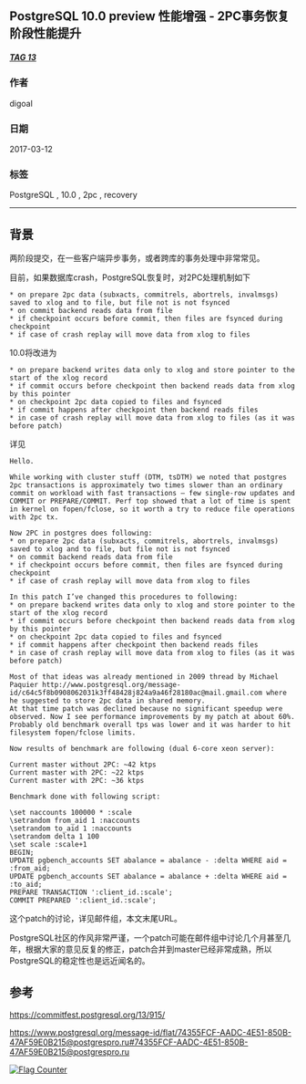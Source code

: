 ## PostgreSQL 10.0 preview 性能增强 - 2PC事务恢复阶段性能提升   
##### [TAG 13](../class/13.md)
                                
### 作者                                                                             
digoal                           
                                  
### 日期                             
2017-03-12                            
                              
### 标签                           
PostgreSQL , 10.0 , 2pc , recovery   
                                
----                          
                                   
## 背景         
两阶段提交，在一些客户端异步事务，或者跨库的事务处理中非常常见。  
  
目前，如果数据库crash，PostgreSQL恢复时，对2PC处理机制如下  
  
```  
* on prepare 2pc data (subxacts, commitrels, abortrels, invalmsgs) saved to xlog and to file, but file not is not fsynced  
* on commit backend reads data from file  
* if checkpoint occurs before commit, then files are fsynced during checkpoint  
* if case of crash replay will move data from xlog to files  
```  
  
10.0将改进为  
  
```  
* on prepare backend writes data only to xlog and store pointer to the start of the xlog record  
* if commit occurs before checkpoint then backend reads data from xlog by this pointer  
* on checkpoint 2pc data copied to files and fsynced  
* if commit happens after checkpoint then backend reads files  
* in case of crash replay will move data from xlog to files (as it was before patch)  
```  
  
详见  
  
```  
Hello.  
  
While working with cluster stuff (DTM, tsDTM) we noted that postgres 2pc transactions is approximately two times slower than an ordinary commit on workload with fast transactions — few single-row updates and COMMIT or PREPARE/COMMIT. Perf top showed that a lot of time is spent in kernel on fopen/fclose, so it worth a try to reduce file operations with 2pc tx.  
  
Now 2PC in postgres does following:  
* on prepare 2pc data (subxacts, commitrels, abortrels, invalmsgs) saved to xlog and to file, but file not is not fsynced  
* on commit backend reads data from file  
* if checkpoint occurs before commit, then files are fsynced during checkpoint  
* if case of crash replay will move data from xlog to files  
  
In this patch I’ve changed this procedures to following:  
* on prepare backend writes data only to xlog and store pointer to the start of the xlog record  
* if commit occurs before checkpoint then backend reads data from xlog by this pointer  
* on checkpoint 2pc data copied to files and fsynced  
* if commit happens after checkpoint then backend reads files  
* in case of crash replay will move data from xlog to files (as it was before patch)  
  
Most of that ideas was already mentioned in 2009 thread by Michael Paquier http://www.postgresql.org/message-id/c64c5f8b0908062031k3ff48428j824a9a46f28180ac@mail.gmail.com where he suggested to store 2pc data in shared memory.   
At that time patch was declined because no significant speedup were observed. Now I see performance improvements by my patch at about 60%. Probably old benchmark overall tps was lower and it was harder to hit filesystem fopen/fclose limits.  
  
Now results of benchmark are following (dual 6-core xeon server):  
  
Current master without 2PC: ~42 ktps  
Current master with 2PC: ~22 ktps  
Current master with 2PC: ~36 ktps  
  
Benchmark done with following script:  
  
\set naccounts 100000 * :scale  
\setrandom from_aid 1 :naccounts  
\setrandom to_aid 1 :naccounts  
\setrandom delta 1 100  
\set scale :scale+1  
BEGIN;  
UPDATE pgbench_accounts SET abalance = abalance - :delta WHERE aid = :from_aid;  
UPDATE pgbench_accounts SET abalance = abalance + :delta WHERE aid = :to_aid;  
PREPARE TRANSACTION ':client_id.:scale';  
COMMIT PREPARED ':client_id.:scale';  
```  
  
这个patch的讨论，详见邮件组，本文末尾URL。  
  
PostgreSQL社区的作风非常严谨，一个patch可能在邮件组中讨论几个月甚至几年，根据大家的意见反复的修正，patch合并到master已经非常成熟，所以PostgreSQL的稳定性也是远近闻名的。  
  
## 参考  
https://commitfest.postgresql.org/13/915/  
  
https://www.postgresql.org/message-id/flat/74355FCF-AADC-4E51-850B-47AF59E0B215@postgrespro.ru#74355FCF-AADC-4E51-850B-47AF59E0B215@postgrespro.ru  
  
<a rel="nofollow" href="http://info.flagcounter.com/h9V1"  ><img src="http://s03.flagcounter.com/count/h9V1/bg_FFFFFF/txt_000000/border_CCCCCC/columns_2/maxflags_12/viewers_0/labels_0/pageviews_0/flags_0/"  alt="Flag Counter"  border="0"  ></a>  
  
